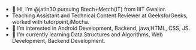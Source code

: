- 👋 Hi, I’m @jatin30 pursuing Btech+Metch(IT) from IIIT Gwalior.
- Teaching Assistant and Technical Content Reviewer at GeeksforGeeks, worked with tutorpoint,iMocha.
- 👀 I’m interested in Android Development, Backend, java,HTML, CSS, JS.
- 🌱 I’m currently learning Data Structures and Algorithms, Web Development, Backend Development.

<!---
jatin30/jatin30 is a ✨ special ✨ repository because its `README.md` (this file) appears on your GitHub profile.
You can click the Preview link to take a look at your changes.
--->
